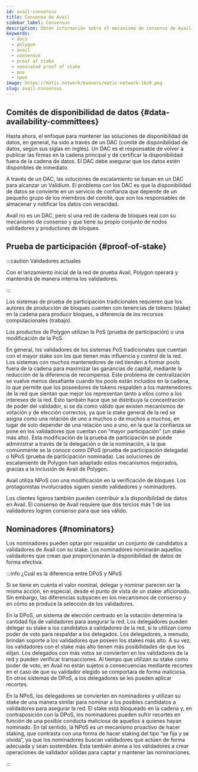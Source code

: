 ```yaml
---
id: avail-consensus
title: Consenso de Avail
sidebar_label: Consensus
description: Obtén información sobre el mecanismo de consenso de Avail
keywords:
  - docs
  - polygon
  - avail
  - consensus
  - proof of stake
  - nominated proof of stake
  - pos
  - npos
image: https://matic.network/banners/matic-network-16x9.png
slug: avail-consensus
---
```


## Comités de disponibilidad de datos {#data-availability-committees}

Hasta ahora, el enfoque para mantener las soluciones de disponibilidad de datos, en general, ha sido a través
 de un DAC (comité de disponibilidad de datos, según sus siglas en inglés). Un DAC es el responsable de volver a publicar
 las firmas en la cadena principal y de certificar la disponibilidad fuera de la cadena
 de datos. El DAC debe asegurar que los datos estén disponibles de inmediato.

A través de un DAC, las soluciones de escalamiento se basan en un DAC para alcanzar un Validium. El problema
 con los DAC es que la disponibilidad de datos se convierte en un servicio de confianza que depende de un pequeño grupo
 de los miembros del comité, que son los responsables de almacenar y notificar los datos con veracidad.

Avail no es un DAC, pero sí una red de cadena de bloques real con su mecanismo
 de consenso y que tiene su propio conjunto de nodos validadores y productores de bloques.

## Prueba de participación {#proof-of-stake}

:::caution Validadores actuales

Con el lanzamiento inicial de la red de prueba Avail, Polygon
 operará y mantendrá de manera interna los validadores.

:::

Los sistemas de prueba de participación tradicionales requieren que los autores de producción de bloques cuenten con
 tenencias de tokens (stake) en la cadena para producir bloques, a diferencia de los recursos
 computacionales (trabajo).

Los productos de Polygon utilizan la PoS (prueba de participación) o una modificación de la PoS.

En general, los validadores de los sistemas PoS tradicionales que cuentan con el mayor stake
 son los que tienen más influencia y control de la red. Los sistemas con muchos mantenedores de red
 tienden a formar pools fuera de la cadena para maximizar las ganancias de capital, mediante la reducción de la diferencia de recompensa. Este
 problema de centralización se vuelve menos desafiante cuando los pools están incluidos en la cadena, lo que permite que los poseedores
 de tokens respalden a los mantenedores de la red que sientan que mejor los representan tanto a ellos como a los intereses
 de la red. Esto también hace que se distribuya la concentración de poder del validador, si se da como válido que
 existen mecanismos de votación y de elección correctos, ya que la stake general de la red
 se asigna como una relación de uno a muchos o de muchos a muchos, en lugar de solo depender de
 una relación uno a uno, en la que la confianza se pone en los validadores que cuentan con “mayor participación” (un stake más alto). Esta
 modificación de la prueba de participación se puede administrar a través de la delegación o de la nominación,
 a la que comúnmente se la conoce como DPoS (prueba de participación delegada) o NPoS (prueba de participación nominada).
 Las soluciones de escalamiento de Polygon han adaptado estos mecanismos mejorados, gracias a la inclusión de
 Avail de Polygon.

Avail utiliza NPoS con una modificación en la verificación de bloques. Los protagonistas involucrados siguen
 siendo validadores y nominadores.

Los clientes ligeros también pueden contribuir a la disponibilidad de datos en Avail. El consenso de Avail
 requiere que dos tercios más 1 de los validadores logren consenso para que sea válido.

## Nominadores {#nominators}

Los nominadores pueden optar por respaldar un conjunto de candidatos a validadores de Avail con su
 stake. Los nominadores nominarán aquellos validadores que crean
 que proporcionarán la disponibilidad de datos de forma efectiva.

:::info ¿Cuál es la diferencia entre DPoS y NPoS

Si se tiene en cuenta el valor nominal, delegar y nominar parecen ser la misma acción, en especial,
 desde el punto de vista de un staker aficionado. Sin embargo, las diferencias subyacen en los
 mecanismos de consenso y en cómo se produce la selección de los validadores.

En la DPoS, un sistema de elección centrado en la votación determina la cantidad fija de
 validadores para asegurar la red. Los delegadores pueden delegar su
 stake a los candidatos a validadores de la red, si lo utilizan como poder de voto para respaldar
 a los delegados. Los delegadores, a menudo, brindan soporte a los validadores que poseen los stakes más alto. A su vez, los validadores con el stake más alto tienen más posibilidades de que los elijan. Los delegados con más votos
 se convierten en los validadores de la red y pueden verificar transacciones. Al tiempo que utilizan su
 stake como poder de voto, en Avail no están sujetos a consecuencias mediante recortes en el caso de que
 su validador elegido se comportara de forma maliciosa. En otros sistemas de DPoS, a los delegadores se les pueden
 aplicar recortes.

En la NPoS, los delegadores se convierten en nominadores y utilizan su stake de una manera
 similar para nominar a los posibles candidatos a validadores para asegurar la red.
 El stake está bloqueado en la cadena y, en contraposición con la DPoS, los nominadores pueden sufrir recortes
 en función de una posible conducta maliciosa de aquellos a quienes hayan nominado. En tal sentido,
 la NPoS es un mecanismo proactivo de hacer staking, que contrasta con una forma de hacer staking del tipo “se fija y
 se olvida”, ya que los nominadores buscan validadores que actúen de forma adecuada y sean sostenibles. Esta
 también anima a los validadores a crear operaciones de validador sólidas para captar y
 mantener las nominaciones.

:::
